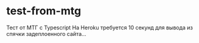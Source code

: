 # test-from-mtg
Тест от МТГ с Typescript 
На Heroku требуется 10 секунд для вывода из спячки задеплоенного сайта...
